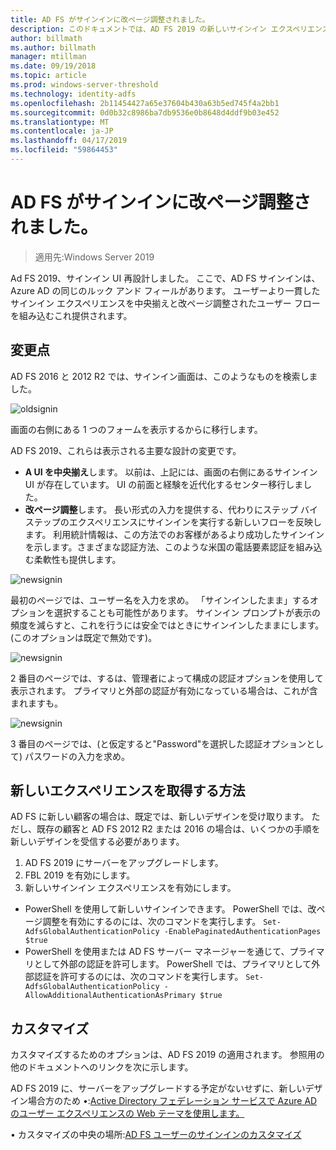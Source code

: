 ```yaml
---
title: AD FS がサインインに改ページ調整されました。
description: このドキュメントでは、AD FS 2019 の新しいサインイン エクスペリエンスについて説明します。
author: billmath
ms.author: billmath
manager: mtillman
ms.date: 09/19/2018
ms.topic: article
ms.prod: windows-server-threshold
ms.technology: identity-adfs
ms.openlocfilehash: 2b11454427a65e37604b430a63b5ed745f4a2bb1
ms.sourcegitcommit: 0d0b32c8986ba7db9536e0b8648d4ddf9b03e452
ms.translationtype: MT
ms.contentlocale: ja-JP
ms.lasthandoff: 04/17/2019
ms.locfileid: "59864453"
---
```

# <a name="ad-fs-paginated-sign-in"></a>AD FS がサインインに改ページ調整されました。

>適用先:Windows Server 2019

Ad FS 2019、サインイン UI 再設計しました。  ここで、AD FS サインインは、Azure AD の同じのルック アンド フィールがあります。  ユーザーより一貫したサインイン エクスペリエンスを中央揃えと改ページ調整されたユーザー フローを組み込むこれ提供されます。 

## <a name="whats-changing"></a>変更点
AD FS 2016 と 2012 R2 では、サインイン画面は、このようなものを検索しました。

![oldsignin](media/AD-FS-paginated-sign-in/signin1.png)

画面の右側にある 1 つのフォームを表示するからに移行します。

AD FS 2019、これらは表示される主要な設計の変更です。


- **A UI を中央揃え**します。 以前は、上記には、画面の右側にあるサインイン UI が存在しています。 UI の前面と経験を近代化するセンター移行しました。
- **改ページ調整**します。 長い形式の入力を提供する、代わりにステップ バイ ステップのエクスペリエンスにサインインを実行する新しいフローを反映します。 利用統計情報は、この方法でのお客様があるより成功したサインインを示します。さまざまな認証方法、このような米国の電話要素認証を組み込む柔軟性も提供します。 

![newsignin](media/AD-FS-paginated-sign-in/signin2.png)

最初のページでは、ユーザー名を入力を求め。 「サインインしたまま」するオプションを選択することも可能性があります。 サインイン プロンプトが表示の頻度を減らすと、これを行うには安全ではときにサインインしたままにします。 (このオプションは既定で無効です)。

![newsignin](media/AD-FS-paginated-sign-in/signin3.png)

2 番目のページでは、するは、管理者によって構成の認証オプションを使用して表示されます。 プライマリと外部の認証が有効になっている場合は、これが含まれますも。

![newsignin](media/AD-FS-paginated-sign-in/signin4.png)

3 番目のページでは、(と仮定すると"Password"を選択した認証オプションとして) パスワードの入力を求め。 

## <a name="how-to-get-the-new-experience"></a>新しいエクスペリエンスを取得する方法
AD FS に新しい顧客の場合は、既定では、新しいデザインを受け取ります。 ただし、既存の顧客と AD FS 2012 R2 または 2016 の場合は、いくつかの手順を新しいデザインを受信する必要があります。 

1. AD FS 2019 にサーバーをアップグレードします。 
2.  FBL 2019 を有効にします。
3.  新しいサインイン エクスペリエンスを有効にします。
- PowerShell を使用して新しいサインインできます。 PowerShell では、改ページ調整を有効にするのには、次のコマンドを実行します。 ``Set-AdfsGlobalAuthenticationPolicy -EnablePaginatedAuthenticationPages $true``
- PowerShell を使用または AD FS サーバー マネージャーを通じて、プライマリとして外部の認証を許可します。 PowerShell では、プライマリとして外部認証を許可するのには、次のコマンドを実行します。 ``Set-AdfsGlobalAuthenticationPolicy -AllowAdditionalAuthenticationAsPrimary $true``

## <a name="customization"></a>カスタマイズ
カスタマイズするためのオプションは、AD FS 2019 の適用されます。 参照用の他のドキュメントへのリンクを次に示します。 

AD FS 2019 に、サーバーをアップグレードする予定がないせずに、新しいデザイン場合方のため •:[Active Directory フェデレーション サービスで Azure AD のユーザー エクスペリエンスの Web テーマを使用します。](azure-ux-web-theme-in-ad-fs.md)

• カスタマイズの中央の場所:[AD FS ユーザーのサインインのカスタマイズ](ad-fs-user-sign-in-customization.md)
